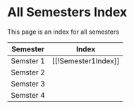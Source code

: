 # All Semesters Index
This page is an index for all semesters 

| Semester  | Index               |
| --------- | ------------------- |
| Semster 1 | [[!Semester1Index]] |
| Semster 2 |                     |
| Semster 3 |                     |
| Semster 4 |                     |